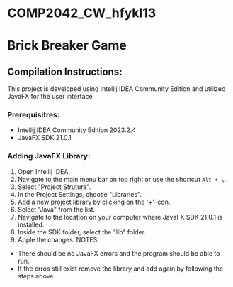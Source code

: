 # COMP2042_CW_hfykl13
# Brick Breaker Game
## Compilation Instructions:

This project is developed using Intellij IDEA Community Edition and utilized JavaFX for the user interface

### Prerequisitres:
- Intellij IDEA Community Edition 2023.2.4
- JavaFX SDK 21.0.1

### Adding JavaFX Library:
1. Open Intellij IDEA.
2. Navigate to the main menu bar on top right or use the shortcut `Alt + \`.
3. Select "Project Struture".
4. In the Project Settings, choose "Libraries".
5. Add a new project library by clicking on the '+' icon.
6. Select "Java" from the list.
7. Navigate to the location on your computer where JavaFX SDK 21.0.1 is installed.
8. Inside the SDK folder, select the "lib" folder.
9. Apple the changes.
NOTES:
- There should be no JavaFX errors and the program should be able to run.
- If the erros still exist remove the library and add again by following the steps above.
